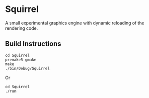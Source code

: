 # Squirrel

A small experimental graphics engine with dynamic reloading of the rendering code.

## Build Instructions

```
cd Squirrel
premake5 gmake
make
./bin/Debug/Squirrel
```
Or
```
cd Squirrel
./run
```
